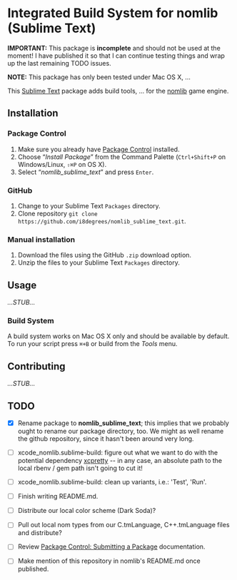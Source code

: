 # Integrated Build System for nomlib (Sublime Text)

**IMPORTANT:** This package is **incomplete** and should not be used at the moment! I have published it so that I can continue testing things and wrap up the last remaining TODO issues.

**NOTE:** This package has only been tested under Mac OS X, ...

This [Sublime Text](http://www.sublimetext.com/) package adds build tools, ... for the [nomlib](https://github.com/i8degrees/nomlib) game engine.

## Installation

### Package Control

1. Make sure you already have [Package Control](http://wbond.net/sublime_packages/package_control/) installed.
2. Choose “*Install Package*” from the Command Palette (```Ctrl+Shift+P``` on Windows/Linux, ```⇧⌘P``` on OS X).
3. Select “*nomlib_sublime_text*” and press ```Enter```.

### GitHub

1. Change to your Sublime Text ```Packages``` directory.
2. Clone repository ```git clone https://github.com/i8degrees/nomlib_sublime_text.git```.

### Manual installation

1. Download the files using the GitHub ```.zip``` download option.
2. Unzip the files to your Sublime Text ```Packages``` directory.

## Usage

*...STUB...*

### Build System

A build system works on Mac OS X only and should be available by default. To run your script press ```⌘+B``` or build from the *Tools* menu.

## Contributing

*...STUB...*

## TODO

- [x] Rename package to **nomlib_sublime_text**; this implies that we probably ought to rename our package directory, too. We might as well rename the github repository, since it hasn't been around very long.

- [ ] xcode_nomlib.sublime-build: figure out what we want to do with the potential dependency [xcpretty](https://github.com/supermarin/xcpretty) -- in any case, an absolute path to the local rbenv / gem path isn't going to cut it!
- [ ] xcode_nomlib.sublime-build: clean up variants, i.e.: 'Test', 'Run'.

- [ ] Finish writing README.md.
- [ ] Distribute our local color scheme (Dark Soda)?
- [ ] Pull out local nom types from our C.tmLanguage, C++.tmLanguage files and 
distribute?

- [ ] Review [Package Control: Submitting a Package](https://packagecontrol.io/docs/submitting_a_package) documentation.
- [ ] Make mention of this repository in nomlib's README.md once published.
